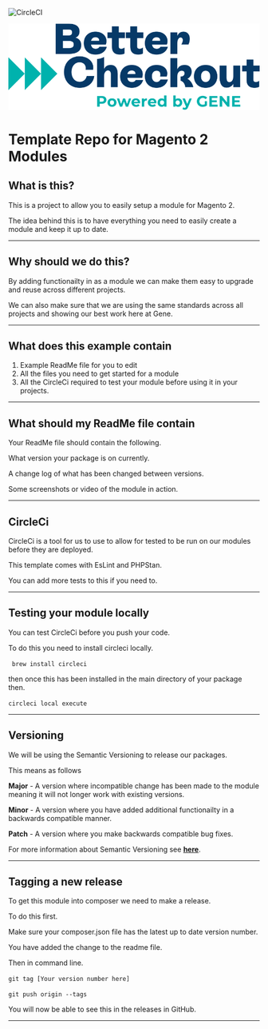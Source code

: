 ![CircleCI](https://dl.circleci.com/status-badge/img/gh/genecommerce/module-better-checkout/tree/main.svg?style=svg&circle-token=244e88ea8c8c2c317e9fbe475efabdce9b01281e)

![Better Checkout Powered by GENE](./assets/logo.svg)

# Template Repo for Magento 2 Modules

## What is this?

This is a project to allow you to easily setup a module for Magento 2. 

The idea behind this is to have everything you need to easily create a module and keep it up to date.

---

## Why should we do this?

By adding functionailty in as a module we can make them easy to upgrade and reuse across different projects.

We can also make sure that we are using the same standards across all projects and showing our best work here at Gene.

---
## What does this example contain

1. Example ReadMe file for you to edit
2. All the files you need to get started for a module
3. All the CircleCi required to test your module before using it in your projects.

---
## What should my ReadMe file contain

Your ReadMe file should contain the following.

What version your package is on currently.

A change log of what has been changed between versions.

Some screenshots or video of the module in action.

---
## CircleCi

CircleCi is a tool for us to use to allow for tested to be run on our modules before they are deployed.

This template comes with EsLint and PHPStan.

You can add more tests to this if you need to.

---

## Testing your module locally

You can test CircleCi before you push your code.

To do this you need to install circleci locally.

``` brew install circleci```

then once this has been installed in the main directory of your package then.

```circleci local execute```

---

## Versioning

We will be using the Semantic Versioning to release our packages.

This means as follows

**Major** - A version where incompatible change has been made to the module meaning it will not longer work with existing versions.

**Minor** - A version where you have added additional functionailty in a backwards compatible manner.

**Patch** - A version where you make backwards compatible bug fixes.

For more information about Semantic Versioning see **[here](https://semver.org/)**.

---
## Tagging a new release

To get this module into composer we need to make a release.

To do this first.

Make sure your composer.json file has the latest up to date version number.

You have added the change to the readme file.

Then in command line.

```git tag [Your version number here]```

```git push origin --tags```

You will now be able to see this in the releases in GitHub.

---






